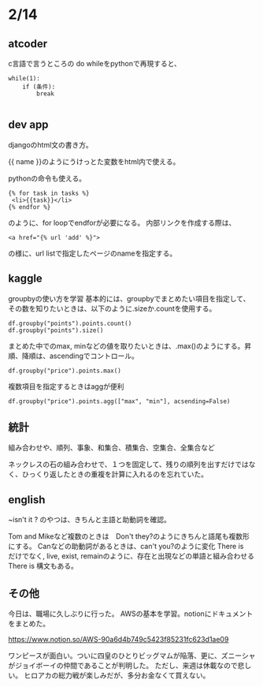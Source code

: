 # 2/14

## atcoder
c言語で言うところの do whileをpythonで再現すると、
```
while(1):
    if (条件):
        break
        
```

## dev app
djangoのhtml文の書き方。

{{ name }}のようにうけっとた変数をhtml内で使える。

pythonの命令も使える。
```
{% for task in tasks %}
 <li>{{task}}</li>
{% endfor %}
```
のように、for loopでendforが必要になる。
内部リンクを作成する際は、
```
<a href="{% url 'add' %}">
```
の様に、url listで指定したページのnameを指定する。

## kaggle

groupbyの使い方を学習
基本的には、groupbyでまとめたい項目を指定して、その数を知りたいときは、以下のように.sizeか.countを使用する。

```
df.groupby("points").points.count()
df.groupby("points").size()
```

まとめた中でのmax, minなどの値を取りたいときは、.max()のようにする。昇順、降順は、ascendingでコントロール。
```
df.groupby("price").points.max()
```

複数項目を指定するときはaggが便利
```
df.groupby("price").points.agg(["max", "min"], acsending=False)
```

## 統計
組み合わせや、順列、事象、和集合、積集合、空集合、全集合など

ネックレスの石の組み合わせで、１つを固定して、残りの順列を出すだけではなく、ひっくり返したときの重複を計算に入れるのを忘れていた。

## english
 ~isn't it ?  のやつは、きちんと主語と助動詞を確認。
 
Tom and Mikeなど複数のときは　Don't they?のようにきちんと語尾も複数形にする。
Canなどの助動詞があるときは、can't you?のように変化
There is　だけでなく, live, exist, remainのように、存在と出現などの単語と組み合わせるThere is 構文もある。

## その他
今日は、職場に久しぶりに行った。
AWSの基本を学習。notionにドキュメントをまとめた。

https://www.notion.so/AWS-90a6d4b749c5423f85231fc623d1ae09

ワンピースが面白い。ついに四皇のひとりビッグマムが陥落、更に、ズニーシャがジョイボーイの仲間であることが判明した。
ただし、来週は休載なので悲しい。
ヒロアカの総力戦が楽しみだが、多分お金なくて買えない。




